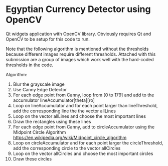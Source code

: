 # Egyptian Currency Detector using OpenCV
Qt widgets application with OpenCV library. Obviously requires Qt and OpenCV to be setup for this code to run.

Note that the following algorithm is mentioned without the thresholds because different images
require different thresholds. Attached with this submission are a group of images which work
well with the hard-coded thresholds in the code.

Algorithm:
1. Blur the grayscale image
2. Use Canny Edge Detector
3. For each edge point from Canny, loop from [0 to 179] and add to the accumulator
lineAccumulator[theta][ro]
4. Loop on lineAccumulator and for each point larger than lineThreshold, add the
corresponding line the the vector allLines
5. Loop on the vector allLines and choose the most important lines
6. Draw the rectangles using these lines
7. For each edge point from Canny, add to circleAccumulator using the Midpoint Circle
Algorithm https://en.wikipedia.org/wiki/Midpoint_circle_algorithm
8. Loop on circleAccumulator and for each point larger the circleThreshold, add the
corresponding circle to the vector allCircles
9. Loop on the vector allCircles and choose the most important circles
10. Draw these circles

